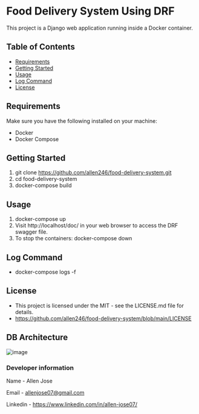 # Food Delivery System Using DRF

This project is a Django web application running inside a Docker container.

## Table of Contents
- [Requirements](#requirements)
- [Getting Started](#getting-started)
- [Usage](#usage)
- [Log Command](#docker-commands)
- [License](#license)

## Requirements
Make sure you have the following installed on your machine:
- Docker
- Docker Compose

## Getting Started
1. git clone https://github.com/allen246/food-delivery-system.git
2. cd food-delivery-system
3. docker-compose build

## Usage
1. docker-compose up
2. Visit http://localhost/doc/ in your web browser to access the DRF swagger file.
3. To stop the containers: docker-compose down

## Log Command
- docker-compose logs -f

## License
 - This project is licensed under the MIT - see the LICENSE.md file for details.
 - https://github.com/allen246/food-delivery-system/blob/main/LICENSE

## DB Architecture
![image](https://github.com/allen246/food-delivery-system/assets/59170514/c3c92a91-63e0-46db-94fd-2a5a4fff49bb)


### Developer information
Name - Allen Jose

Email  - allenjose07@gmail.com

Linkedin - https://www.linkedin.com/in/allen-jose07/

